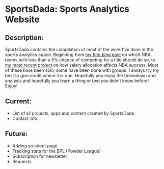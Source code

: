 # SportsDada: Sports Analytics Website

## Description:
SportsDada contains the compilation of most of the work I've done in the sports analytics space. Beginning from [my first blog post](https://sportsdadas.blogspot.com/2019/07/less-than-five-percent-i-love-nba-my.html) on which NBA teams with less than a 5% chance of competing for a title should do so, to [my most recent project](https://nbasalary.sportsdada.net/) on how salary allocation affects NBA success. Most of these have been solo, some have been done with groups. I always try my best to give credit where it is due. Hopefully you enjoy the breakdown and analysis and hopefully you learn a thing or two you didn't know before! Enjoy!

## Current:
- List of all projects, apps and content created by SportsDada
- Contact info

## Future:
- Adding an about page
- Tracking stats for the BPL (Powder League)
- Subscription for newsletter
- Requests
